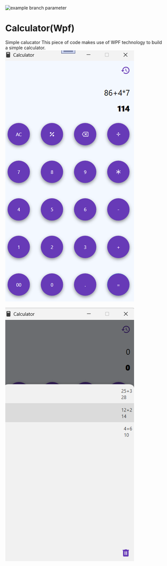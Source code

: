 ![example branch parameter](https://github.com/djaliloua/Calculator/tree/master/.github/workflows/dotnet-desktop.yml/badge.svg?branch=master)
# Calculator(Wpf)
Simple calucator
This piece of code makes use of WPF technology to build a simple calculator.
![image](https://github.com/djaliloua/Calculator/blob/master/image.png)
<br /><br />
![image](https://github.com/djaliloua/Calculator/blob/master/image2.png)

